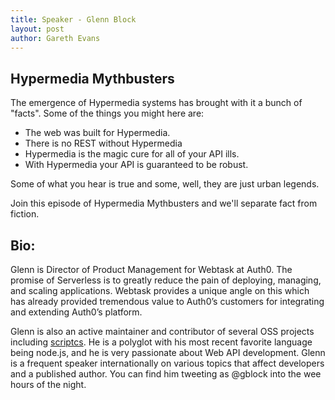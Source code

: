 ```yaml
---
title: Speaker - Glenn Block
layout: post
author: Gareth Evans
---
```


## Hypermedia Mythbusters
 
The emergence of Hypermedia systems has brought with it a bunch of "facts". Some of the things you might here are:

- The web was built for Hypermedia. 
- There is no REST without Hypermedia
- Hypermedia is the magic cure for all of your API ills. 
- With Hypermedia your API is guaranteed to be robust.

Some of what you hear is true and some, well, they are just urban legends.

Join this episode of Hypermedia Mythbusters and we'll separate fact from fiction.

## Bio:

Glenn is Director of Product Management for Webtask at Auth0. The promise of Serverless is to greatly reduce the pain of deploying, managing, and scaling applications. Webtask provides a unique angle on this which has already provided tremendous value to Auth0’s customers for integrating and extending Auth0’s platform.

Glenn is also an active maintainer and contributor of several OSS projects including [scriptcs](https://github.com/scriptcs). He is a polyglot with his most recent favorite language being node.js, and he is very passionate about Web API development. Glenn is a frequent speaker internationally on various topics that affect developers and a published author. You can find him tweeting as @gblock into the wee hours of the night.
